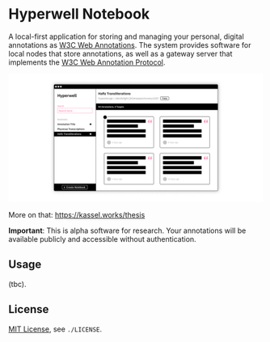 # Hyperwell Notebook

A local-first application for storing and managing your personal, digital annotations as [W3C Web Annotations](https://www.w3.org/TR/annotation-model/). The system provides software for local nodes that store annotations, as well as a gateway server that implements the [W3C Web Annotation Protocol](https://www.w3.org/TR/annotation-protocol/).

![Notebook design](notebook.png)

More on that: https://kassel.works/thesis

**Important**: This is alpha software for research. Your annotations will be available publicly and accessible without authentication.

## Usage

(tbc).

## License

[MIT License](/LICENSE), see `./LICENSE`.
